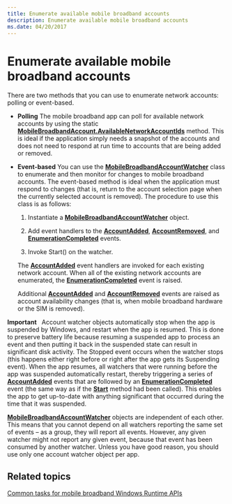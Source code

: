 ```yaml
---
title: Enumerate available mobile broadband accounts
description: Enumerate available mobile broadband accounts
ms.date: 04/20/2017
---
```


# Enumerate available mobile broadband accounts


There are two methods that you can use to enumerate network accounts: polling or event-based.

-   **Polling** The mobile broadband app can poll for available network accounts by using the static [**MobileBroadbandAccount.AvailableNetworkAccountIds**](/uwp/api/Windows.Networking.NetworkOperators.MobileBroadbandAccount#Windows_Networking_NetworkOperators_MobileBroadbandAccount_AvailableNetworkAccountIds) method. This is ideal if the application simply needs a snapshot of the accounts and does not need to respond at run time to accounts that are being added or removed.

-   **Event-based** You can use the [**MobileBroadbandAccountWatcher**](/uwp/api/Windows.Networking.NetworkOperators.MobileBroadbandAccountWatcher) class to enumerate and then monitor for changes to mobile broadband accounts. The event-based method is ideal when the application must respond to changes (that is, return to the account selection page when the currently selected account is removed). The procedure to use this class is as follows:

    1.  Instantiate a [**MobileBroadbandAccountWatcher**](/uwp/api/Windows.Networking.NetworkOperators.MobileBroadbandAccountWatcher) object.

    2.  Add event handlers to the [**AccountAdded**](/uwp/api/Windows.Networking.NetworkOperators.MobileBroadbandAccountWatcher#Windows_Networking_NetworkOperators_MobileBroadbandAccountWatcher_AccountAdded), [**AccountRemoved**](/uwp/api/Windows.Networking.NetworkOperators.MobileBroadbandAccountWatcher#Windows_Networking_NetworkOperators_MobileBroadbandAccountWatcher_AccountRemoved), and [**EnumerationCompleted**](/uwp/api/Windows.Networking.NetworkOperators.MobileBroadbandAccountWatcher#Windows_Networking_NetworkOperators_MobileBroadbandAccountWatcher_EnumerationCompleted) events.

    3.  Invoke Start() on the watcher.

    The [**AccountAdded**](/uwp/api/Windows.Networking.NetworkOperators.MobileBroadbandAccountWatcher#Windows_Networking_NetworkOperators_MobileBroadbandAccountWatcher_AccountAdded) event handlers are invoked for each existing network account. When all of the existing network accounts are enumerated, the [**EnumerationCompleted**](/uwp/api/Windows.Networking.NetworkOperators.MobileBroadbandAccountWatcher#Windows_Networking_NetworkOperators_MobileBroadbandAccountWatcher_EnumerationCompleted) event is raised.

    Additional [**AccountAdded**](/uwp/api/Windows.Networking.NetworkOperators.MobileBroadbandAccountWatcher#Windows_Networking_NetworkOperators_MobileBroadbandAccountWatcher_AccountAdded) and [**AccountRemoved**](/uwp/api/Windows.Networking.NetworkOperators.MobileBroadbandAccountWatcher#Windows_Networking_NetworkOperators_MobileBroadbandAccountWatcher_AccountRemoved) events are raised as account availability changes (that is, when mobile broadband hardware or the SIM is removed).

**Important**  
Account watcher objects automatically stop when the app is suspended by Windows, and restart when the app is resumed. This is done to preserve battery life because resuming a suspended app to process an event and then putting it back in the suspended state can result in significant disk activity. The Stopped event occurs when the watcher stops (this happens either right before or right after the app gets its Suspending event). When the app resumes, all watchers that were running before the app was suspended automatically restart, thereby triggering a series of [**AccountAdded**](/uwp/api/Windows.Networking.NetworkOperators.MobileBroadbandAccountWatcher#Windows_Networking_NetworkOperators_MobileBroadbandAccountWatcher_AccountAdded) events that are followed by an [**EnumerationCompleted**](/uwp/api/Windows.Networking.NetworkOperators.MobileBroadbandAccountWatcher#Windows_Networking_NetworkOperators_MobileBroadbandAccountWatcher_EnumerationCompleted) event (the same way as if the [**Start**](/uwp/api/Windows.Networking.NetworkOperators.MobileBroadbandAccountWatcher#Windows_Networking_NetworkOperators_MobileBroadbandAccountWatcher_Start) method had been called). This enables the app to get up-to-date with anything significant that occurred during the time that it was suspended.

[**MobileBroadbandAccountWatcher**](/uwp/api/Windows.Networking.NetworkOperators.MobileBroadbandAccountWatcher) objects are independent of each other. This means that you cannot depend on all watchers reporting the same set of events – as a group, they will report all events. However, any given watcher might not report any given event, because that event has been consumed by another watcher. Unless you have good reason, you should use only one account watcher object per app.

 

## <span id="related_topics"></span>Related topics


[Common tasks for mobile broadband Windows Runtime APIs](./create-a-mobilebroadbandaccount-object.md)

 

